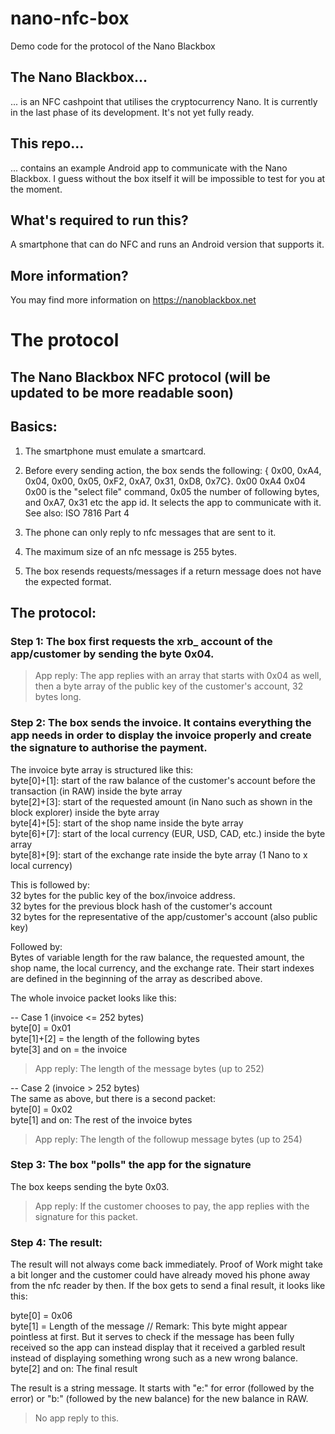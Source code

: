 # nano-nfc-box
Demo code for the protocol of the Nano Blackbox

## The Nano Blackbox...
... is an NFC cashpoint that utilises the cryptocurrency Nano. It is currently in the last phase of its development. It's not yet fully ready.

## This repo...
... contains an example Android app to communicate with the Nano Blackbox. I guess without the box itself it will be impossible to test for you at the moment.

## What's required to run this?
A smartphone that can do NFC and runs an Android version that supports it.  

## More information?
You may find more information on https://nanoblackbox.net

# The protocol

## The Nano Blackbox NFC protocol (will be updated to be more readable soon)

## Basics: 

1. The smartphone must emulate a smartcard.

2. Before every sending action, the box sends the following: { 0x00, 0xA4, 0x04, 0x00, 0x05, 0xF2, 0xA7, 0x31, 0xD8, 0x7C}.
0x00 0xA4 0x04 0x00 is the "select file" command, 0x05 the number of following bytes, and 0xA7, 0x31 etc the app id. It selects the app to communicate with it.
See also: ISO 7816 Part 4

3. The phone can only reply to nfc messages that are sent to it.

4. The maximum size of an nfc message is 255 bytes.

5. The box resends requests/messages if a return message does not have the expected format.

## The protocol:

### Step 1: The box first requests the xrb_ account of the app/customer by sending the byte 0x04.
> App reply: The app replies with an array that starts with 0x04 as well, then a byte array of the public key of the customer's account, 32 bytes long.

### Step 2: The box sends the invoice. It contains everything the app needs in order to display the invoice properly and create the signature to authorise the payment.  

The invoice byte array is structured like this:  
byte[0]+[1]: start of the raw balance of the customer's account before the transaction (in RAW) inside the byte array  
byte[2]+[3]: start of the requested amount (in Nano such as shown in the block explorer) inside the byte array  
byte[4]+[5]: start of the shop name inside the byte array  
byte[6]+[7]: start of the local currency (EUR, USD, CAD, etc.) inside the byte array  
byte[8]+[9]: start of the exchange rate inside the byte array (1 Nano to x local currency)  
  
This is followed by:  
32 bytes for the public key of the box/invoice address.  
32 bytes for the previous block hash of the customer's account  
32 bytes for the representative of the app/customer's account (also public key)  
  
Followed by:  
Bytes of variable length for the raw balance, the requested amount, the shop name, the local currency, and the exchange rate. Their start indexes are defined in the beginning of the array as described above.  
  
The whole invoice packet looks like this:  
  
-- Case 1 (invoice <= 252 bytes)  
byte[0] = 0x01  
byte[1]+[2] = the length of the following bytes  
byte[3] and on = the invoice  
> App reply: The length of the message bytes (up to 252)  
  
-- Case 2 (invoice > 252 bytes)  
The same as above, but there is a second packet:  
byte[0] = 0x02  
byte[1] and on: The rest of the invoice bytes  
> App reply: The length of the followup message bytes (up to 254)  
  
### Step 3: The box "polls" the app for the signature  
  
The box keeps sending the byte 0x03.  
> App reply: If the customer chooses to pay, the app replies with the signature for this packet.  
  
### Step 4: The result:  
  
The result will not always come back immediately. Proof of Work might take a bit longer and the customer could have already moved his phone away from the nfc reader by then. If the box gets to send a final result, it looks like this:  
  
byte[0] = 0x06  
byte[1] = Length of the message // Remark: This byte might appear pointless at first. But it serves to check if the message has been fully received so the app can instead display that it received a garbled result instead of displaying something wrong such as a new wrong balance.  
byte[2] and on: The final result  

The result is a string message. It starts with "e:" for error (followed by the error) or "b:" (followed by the new balance) for the new balance in RAW.  
  
> No app reply to this.
